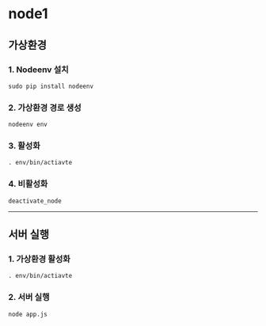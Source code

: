 # node1

## 가상환경

### 1. Nodeenv 설치
```
sudo pip install nodeenv
```

### 2. 가상환경 경로 생성
```
nodeenv env
```

### 3. 활성화
```
. env/bin/actiavte
```

### 4. 비활성화
```
deactivate_node
```

---

## 서버 실행

### 1. 가상환경 활성화
```
. env/bin/actiavte
```

### 2. 서버 실행
```
node app.js
```


